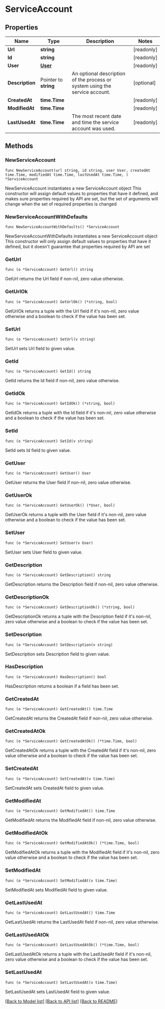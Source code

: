 # ServiceAccount

## Properties

Name | Type | Description | Notes
------------ | ------------- | ------------- | -------------
**Url** | **string** |  | [readonly] 
**Id** | **string** |  | [readonly] 
**User** | [**User**](User.md) |  | [readonly] 
**Description** | Pointer to **string** | An optional description of the process or system using the service account. | [optional] 
**CreatedAt** | **time.Time** |  | [readonly] 
**ModifiedAt** | **time.Time** |  | [readonly] 
**LastUsedAt** | **time.Time** | The most recent date and time the service account was used. | [readonly] 

## Methods

### NewServiceAccount

`func NewServiceAccount(url string, id string, user User, createdAt time.Time, modifiedAt time.Time, lastUsedAt time.Time, ) *ServiceAccount`

NewServiceAccount instantiates a new ServiceAccount object
This constructor will assign default values to properties that have it defined,
and makes sure properties required by API are set, but the set of arguments
will change when the set of required properties is changed

### NewServiceAccountWithDefaults

`func NewServiceAccountWithDefaults() *ServiceAccount`

NewServiceAccountWithDefaults instantiates a new ServiceAccount object
This constructor will only assign default values to properties that have it defined,
but it doesn't guarantee that properties required by API are set

### GetUrl

`func (o *ServiceAccount) GetUrl() string`

GetUrl returns the Url field if non-nil, zero value otherwise.

### GetUrlOk

`func (o *ServiceAccount) GetUrlOk() (*string, bool)`

GetUrlOk returns a tuple with the Url field if it's non-nil, zero value otherwise
and a boolean to check if the value has been set.

### SetUrl

`func (o *ServiceAccount) SetUrl(v string)`

SetUrl sets Url field to given value.


### GetId

`func (o *ServiceAccount) GetId() string`

GetId returns the Id field if non-nil, zero value otherwise.

### GetIdOk

`func (o *ServiceAccount) GetIdOk() (*string, bool)`

GetIdOk returns a tuple with the Id field if it's non-nil, zero value otherwise
and a boolean to check if the value has been set.

### SetId

`func (o *ServiceAccount) SetId(v string)`

SetId sets Id field to given value.


### GetUser

`func (o *ServiceAccount) GetUser() User`

GetUser returns the User field if non-nil, zero value otherwise.

### GetUserOk

`func (o *ServiceAccount) GetUserOk() (*User, bool)`

GetUserOk returns a tuple with the User field if it's non-nil, zero value otherwise
and a boolean to check if the value has been set.

### SetUser

`func (o *ServiceAccount) SetUser(v User)`

SetUser sets User field to given value.


### GetDescription

`func (o *ServiceAccount) GetDescription() string`

GetDescription returns the Description field if non-nil, zero value otherwise.

### GetDescriptionOk

`func (o *ServiceAccount) GetDescriptionOk() (*string, bool)`

GetDescriptionOk returns a tuple with the Description field if it's non-nil, zero value otherwise
and a boolean to check if the value has been set.

### SetDescription

`func (o *ServiceAccount) SetDescription(v string)`

SetDescription sets Description field to given value.

### HasDescription

`func (o *ServiceAccount) HasDescription() bool`

HasDescription returns a boolean if a field has been set.

### GetCreatedAt

`func (o *ServiceAccount) GetCreatedAt() time.Time`

GetCreatedAt returns the CreatedAt field if non-nil, zero value otherwise.

### GetCreatedAtOk

`func (o *ServiceAccount) GetCreatedAtOk() (*time.Time, bool)`

GetCreatedAtOk returns a tuple with the CreatedAt field if it's non-nil, zero value otherwise
and a boolean to check if the value has been set.

### SetCreatedAt

`func (o *ServiceAccount) SetCreatedAt(v time.Time)`

SetCreatedAt sets CreatedAt field to given value.


### GetModifiedAt

`func (o *ServiceAccount) GetModifiedAt() time.Time`

GetModifiedAt returns the ModifiedAt field if non-nil, zero value otherwise.

### GetModifiedAtOk

`func (o *ServiceAccount) GetModifiedAtOk() (*time.Time, bool)`

GetModifiedAtOk returns a tuple with the ModifiedAt field if it's non-nil, zero value otherwise
and a boolean to check if the value has been set.

### SetModifiedAt

`func (o *ServiceAccount) SetModifiedAt(v time.Time)`

SetModifiedAt sets ModifiedAt field to given value.


### GetLastUsedAt

`func (o *ServiceAccount) GetLastUsedAt() time.Time`

GetLastUsedAt returns the LastUsedAt field if non-nil, zero value otherwise.

### GetLastUsedAtOk

`func (o *ServiceAccount) GetLastUsedAtOk() (*time.Time, bool)`

GetLastUsedAtOk returns a tuple with the LastUsedAt field if it's non-nil, zero value otherwise
and a boolean to check if the value has been set.

### SetLastUsedAt

`func (o *ServiceAccount) SetLastUsedAt(v time.Time)`

SetLastUsedAt sets LastUsedAt field to given value.



[[Back to Model list]](../README.md#documentation-for-models) [[Back to API list]](../README.md#documentation-for-api-endpoints) [[Back to README]](../README.md)


